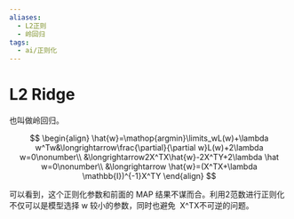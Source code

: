 ```yaml
---
aliases:
  - L2正则
  - 岭回归
tags:
  - ai/正则化
---
```


# L2 Ridge

也叫做岭回归。

$$  
\begin{align} \hat{w}=\mathop{argmin}\limits_wL(w)+\lambda w^Tw&\longrightarrow\frac{\partial}{\partial w}L(w)+2\lambda w=0\nonumber\\ &\longrightarrow2X^TX\hat{w}-2X^TY+2\lambda \hat w=0\nonumber\\ &\longrightarrow \hat{w}=(X^TX+\lambda \mathbb{I})^{-1}X^TY \end{align}  
$$

  

可以看到，这个正则化参数和前面的 MAP 结果不谋而合。利用2范数进行正则化不仅可以是模型选择 w 较小的参数，同时也避免  X^TX不可逆的问题。